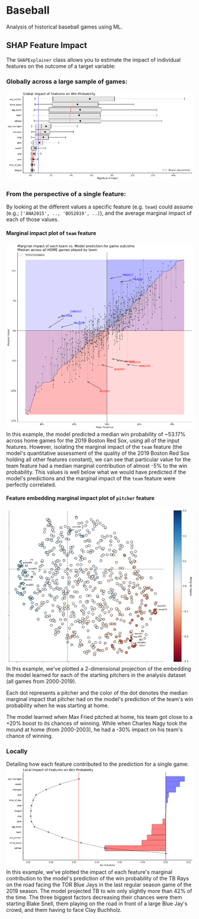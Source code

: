 # Baseball
Analysis of historical baseball games using ML.

## SHAP Feature Impact
The `SHAPExplainer` class allows you to estimate the impact of individual features on the outcome of a target variable:

### Globally across a large sample of games:
![Global Impact](./images/global_impact.png)

### From the perspective of a single feature:
By looking at the different values a specific feature (e.g. `team`) could assume (e.g.; `['ANA2015', .., 'BOS2019', ..]`), and the average marginal impact of each of those values.

#### Marginal impact plot of `team` feature
![Feature Levels Marginal Impact](./images/feature_levels_marginal_impact.png)
In this example, the model predicted a median win probability of ~53.17% across home games for the 2019 Boston Red Sox, using all of the input features. However, isolating the marginal impact of the `team` feature (the model's quantitative assessment of the quality of the 2019 Boston Red Sox holding all other features constant), we can see that particular value for the team feature had a median marginal contribution of almost -5% to the win probability. This values is well below what we would have predicted if the model's predictions and the marginal impact of the `team` feature were perfectly correlated.

#### Feature embedding marginal impact plot of `pitcher` feature
![Feature Embedding Marginal Impact](./images/feature_embedding_marginal_impact.png)
In this example, we've plotted a 2-dimensional projection of the embedding the model learned for each of the starting pitchers in the analysis dataset (all games from 2000-2019).

Each dot represents a pitcher and the color of the dot denotes the median marginal impact that pitcher had on the model's prediction of the team's win probability when he was starting at home. 

The model learned when Max Fried pitched at home, his team got close to a +20% boost to its chances of winning. While when Charles Nagy took the mound at home (from 2000-2003), he had a -30% impact on his team's chance of winning.


### Locally
Detailing how each feature contributed to the prediction for a single game:
![Local Impact](./images/local_impact.png)
In this example, we've plotted the impact of each feature's marginal contribution to the model's prediction of the win probability of the TB Rays on the road facing the TOR Blue Jays in the last regular season game of the 2019 season. The model projected TB to win only slightly more than 42% of the time. The three biggest factors decreasing their chances were them starting Blake Snell, them playing on the road in front of a large Blue Jay's crowd, and them having to face Clay Buchholz.